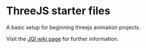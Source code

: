 # ThreeJS starter files

A basic setup for beginning threejs animation projects.

Visit the [JQI wiki page](https://jointquantum.institute/wiki/doku.php?id=threejs) for further information.
